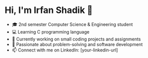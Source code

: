 # Hi, I'm Irfan Shadik 👋

- 🎓 2nd semester Computer Science & Engineering student
- 💻 Learning C programming language
- 🔭 Currently working on small coding projects and assignments
- 🌱 Passionate about problem-solving and software development
- 📫 Connect with me on LinkedIn: [your-linkedin-url]

